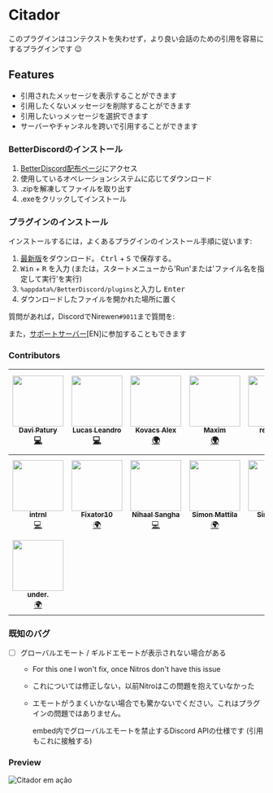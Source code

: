 # Citador
このプラグインはコンテクストを失わせず，より良い会話のための引用を容易にするプラグインです :wink:
## Features
- 引用されたメッセージを表示することができます
- 引用したくないメッセージを削除することができます
- 引用したいっメッセージを選択できます
- サーバーやチャンネルを跨いで引用することができます

### BetterDiscordのインストール

1. [BetterDiscord配布ページ](https://github.com/rauenzi/BetterDiscordApp/releases)にアクセス
2. 使用しているオペレーションシステムに応じてダウンロード
3. .zipを解凍してファイルを取り出す
4. .exeをクリックしてインストール

### プラグインのインストール

インストールするには，よくあるプラグインのインストール手順に従います:

1. [最新版](https://github.com/nirewen/Citador/raw/master/Citador.plugin.js)をダウンロード。 <kbd>Ctrl</kbd> + <kbd>S</kbd> で保存する。
2. <kbd>Win</kbd> + <kbd>R</kbd> を入力 (または，スタートメニューから'Run'または'ファイル名を指定して実行'を実行)
3. `%appdata%/BetterDiscord/plugins`と入力し <kbd>Enter</kbd>
4. ダウンロードしたファイルを開かれた場所に置く

質問があれば，DiscordでNirewen`#9011`まで質問を: 

また，[サポートサーバー](https://discord.gg/tQrdqKG)[EN]に参加することもできます

### Contributors

<!-- ALL-CONTRIBUTORS-LIST:START - Do not remove or modify this section -->
<!-- prettier-ignore -->
| [<img src="https://avatars1.githubusercontent.com/u/10660904?v=4" width="100px;"/><br /><sub><b>Davi Patury</b></sub>](https://github.com/davipatury)<br />[💻](https://github.com/nirewen/citador/commits?author=davipatury "Code") | [<img src="https://avatars2.githubusercontent.com/u/13268691?v=4" width="100px;"/><br /><sub><b>Lucas Leandro</b></sub>](http://twitter.com/lucasleandro412)<br />[💻](https://github.com/nirewen/citador/commits?author=LucasLeandro1204 "Code") | [<img src="https://avatars3.githubusercontent.com/u/31011461?v=4" width="100px;"/><br /><sub><b>Kovacs Alex</b></sub>](https://www.alexthemaster.net)<br />[🌍](#translation-alexdemaster "Translation") | [<img src="https://avatars2.githubusercontent.com/u/2225711?v=4" width="100px;"/><br /><sub><b>Maxim</b></sub>](https://github.com/maximmax42)<br />[🌍](#translation-maximmax42 "Translation") | [<img src="https://avatars1.githubusercontent.com/u/10260306?v=4" width="100px;"/><br /><sub><b>redslime</b></sub>](https://redslime.xyz)<br />[🌍](#translation-hallopiu "Translation") | [<img src="https://avatars3.githubusercontent.com/u/29554855?v=4" width="100px;"/><br /><sub><b>Lasse Niermann</b></sub>](http://lasseniermann.me)<br />[🌍](#translation-LasseNiermann "Translation") | [<img src="https://avatars1.githubusercontent.com/u/25532628?v=4" width="100px;"/><br /><sub><b>THEN00P</b></sub>](https://github.com/THEN00P)<br />[💻](https://github.com/nirewen/citador/commits?author=THEN00P "Code") |
| :---: | :---: | :---: | :---: | :---: | :---: | :---: |
| [<img src="https://avatars1.githubusercontent.com/u/20620901?v=4" width="100px;"/><br /><sub><b>intrnl</b></sub>](https://github.com/intrnl)<br />[💻](https://github.com/nirewen/citador/commits?author=intrnl "Code") | [<img src="https://avatars0.githubusercontent.com/u/11073934?v=4" width="100px;"/><br /><sub><b>Fixator10</b></sub>](http://vk.me/fixator10)<br />[🌍](#translation-fixator10 "Translation") | [<img src="https://avatars2.githubusercontent.com/u/18350092?v=4" width="100px;"/><br /><sub><b>Nihaal Sangha</b></sub>](https://github.com/OrangutanGaming)<br />[💻](https://github.com/nirewen/citador/commits?author=OrangutanGaming "Code") | [<img src="https://avatars2.githubusercontent.com/u/10836780?v=4" width="100px;"/><br /><sub><b>Simon Mattila</b></sub>](https://simonmattila.se/)<br />[🌍](#translation-Soitora "Translation") | [<img src="https://avatars3.githubusercontent.com/u/26184969?v=4" width="100px;"/><br /><sub><b>SimplyRin</b></sub>](https://www.simplyrin.net)<br />[🌍](#translation-SimplyRin "Translation") | [<img src="https://avatars0.githubusercontent.com/u/9818101?v=4" width="100px;"/><br /><sub><b>Katabame Ayame</b></sub>](http://kataba.me)<br />[🌍](#translation-katabame "Translation") | [<img src="https://avatars0.githubusercontent.com/u/26359477?v=4" width="100px;"/><br /><sub><b>Nøtavøne</b></sub>](https://github.com/Notavone)<br />[🌍](#translation-Notavone "Translation") |
| [<img src="https://avatars0.githubusercontent.com/u/25314806?v=4" width="100px;"/><br /><sub><b>under.</b></sub>](https://github.com/underecho)<br />[🌍](#translation-underecho "Translation") |
<!-- ALL-CONTRIBUTORS-LIST:END -->

### 既知のバグ
- [ ] グローバルエモート / ギルドエモートが表示されない場合がある
    - For this one I won't fix, once Nitros don't have this issue
    - これについては修正しない，以前Nitroはこの問題を抱えていなかった
    - エモートがうまくいかない場合でも驚かないでください。これはプラグインの問題ではありません。
    
      embed内でグローバルエモートを禁止するDiscord APIの仕様です (引用もこれに接触する)

### Preview
![Citador em ação](http://nirewen.s-ul.eu/02Tcv6ZT.gif)

